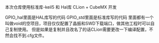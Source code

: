 

本次仓库使用标准库-keil5 和 Hal库 CLion + CubeMX 开发

GPIO_hal里面是HAL库写的代码
GPIO_std里面是标准库写的代码
里面都有一个叫做void的空项目，项目仅仅配置了晶振和SWD下载端口，做其他工程时可以自己复制使用。
但是如果是复制并且改名了的话CLion需要更改一下编译配置，不然会找不到.cfg文件。

